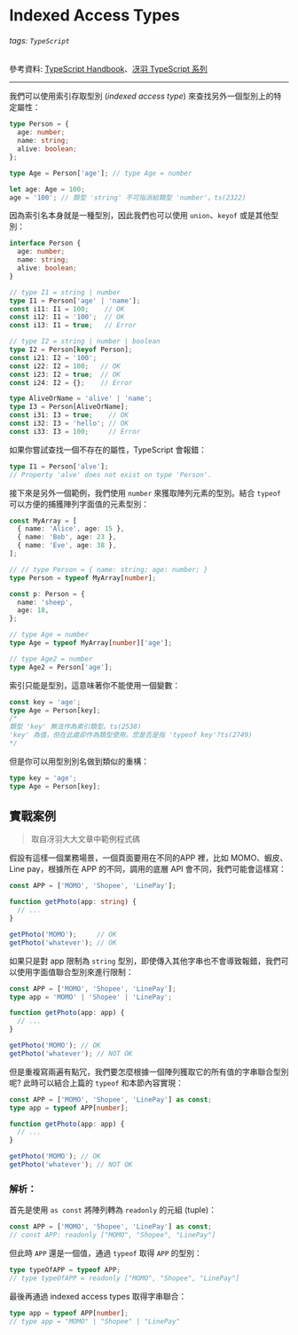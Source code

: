 # Indexed Access Types

###### tags: `TypeScript`

參考資料: [TypeScript Handbook](https://www.typescriptlang.org/docs/handbook/intro.html)、[冴羽 TypeScript 系列](https://ts.yayujs.com/)

---

我們可以使用索引存取型別 (*indexed access type*) 來查找另外一個型別上的特定屬性：

```ts
type Person = {
  age: number;
  name: string;
  alive: boolean;
};

type Age = Person['age']; // type Age = number

let age: Age = 100;
age = '100'; // 類型 'string' 不可指派給類型 'number'。ts(2322)
```

因為索引名本身就是一種型別，因此我們也可以使用 `union`、`keyof` 或是其他型別：

```ts
interface Person {
  age: number;
  name: string;
  alive: boolean;
}

// type I1 = string | number
type I1 = Person['age' | 'name'];
const i11: I1 = 100;    // OK
const i12: I1 = '100';  // OK
const i13: I1 = true;   // Error

// type I2 = string | number | boolean
type I2 = Person[keyof Person];
const i21: I2 = '100';
const i22: I2 = 100;   // OK
const i23: I2 = true;  // OK
const i24: I2 = {};    // Error

type AliveOrName = 'alive' | 'name';
type I3 = Person[AliveOrName];
const i31: I3 = true;    // OK
const i32: I3 = 'hello'; // OK
const i33: I3 = 100;     // Error
```

如果你嘗試查找一個不存在的屬性，TypeScript 會報錯：

```ts
type I1 = Person['alve'];
// Property 'alve' does not exist on type 'Person'.
```

接下來是另外一個範例，我們使用 `number` 來獲取陣列元素的型別。結合 `typeof` 可以方便的捕獲陣列字面值的元素型別：

```ts
const MyArray = [
  { name: 'Alice', age: 15 },
  { name: 'Bob', age: 23 },
  { name: 'Eve', age: 38 },
];

// // type Person = { name: string; age: number; }
type Person = typeof MyArray[number];

const p: Person = {
  name: 'sheep',
  age: 18,
};

// type Age = number
type Age = typeof MyArray[number]['age'];

// type Age2 = number
type Age2 = Person['age'];
```

索引只能是型別，這意味著你不能使用一個變數：

```ts
const key = 'age';
type Age = Person[key];
/*
類型 'key' 無法作為索引類型。ts(2538)
'key' 為值，但在此處卻作為類型使用。您是否是指 'typeof key'?ts(2749)
*/
```

但是你可以用型別別名做到類似的重構：

```ts
type key = 'age';
type Age = Person[key];
```

## 實戰案例 
> 取自冴羽大大文章中範例程式碼

假設有這樣一個業務場景，一個頁面要用在不同的APP 裡，比如 MOMO、蝦皮、Line pay，根據所在 APP 的不同，調用的底層 API 會不同，我們可能會這樣寫：

```ts
const APP = ['MOMO', 'Shopee', 'LinePay'];

function getPhoto(app: string) {
  // ...
}

getPhoto('MOMO');     // OK
getPhoto('whatever'); // OK
```

如果只是對 app 限制為 `string` 型別，即使傳入其他字串也不會導致報錯，我們可以使用字面值聯合型別來進行限制：

```ts
const APP = ['MOMO', 'Shopee', 'LinePay'];
type app = 'MOMO' | 'Shopee' | 'LinePay';

function getPhoto(app: app) {
  // ...
}

getPhoto('MOMO'); // OK
getPhoto('whatever'); // NOT OK
```

但是重複寫兩遍有點冗，我們要怎麼根據一個陣列獲取它的所有值的字串聯合型別呢? 此時可以結合上篇的 `typeof` 和本節內容實現：

```ts
const APP = ['MOMO', 'Shopee', 'LinePay'] as const;
type app = typeof APP[number];

function getPhoto(app: app) {
  // ...
}

getPhoto('MOMO'); // OK
getPhoto('whatever'); // NOT OK
```

### 解析：

首先是使用 `as const` 將陣列轉為 `readonly` 的元組 (tuple)：

```ts
const APP = ['MOMO', 'Shopee', 'LinePay'] as const;
// const APP: readonly ["MOMO", "Shopee", "LinePay"]
```

但此時 `APP` 還是一個值，通過 `typeof` 取得 `APP` 的型別：

```ts
type typeOfAPP = typeof APP;
// type typeOfAPP = readonly ["MOMO", "Shopee", "LinePay"]
```

最後再通過 indexed access types 取得字串聯合：

```ts
type app = typeof APP[number];
// type app = "MOMO" | "Shopee" | "LinePay"
```